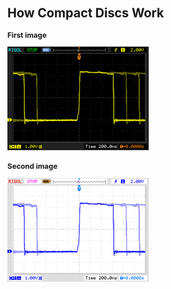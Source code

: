 # How Compact Discs Work

### First image

![Oscilloscope Image of CD signal](images/oscilloscope-screenshot.png)

### Second image

![Oscilloscope Image of CD signal (inverted)](images/oscilloscope-screenshot-inverted.png)
